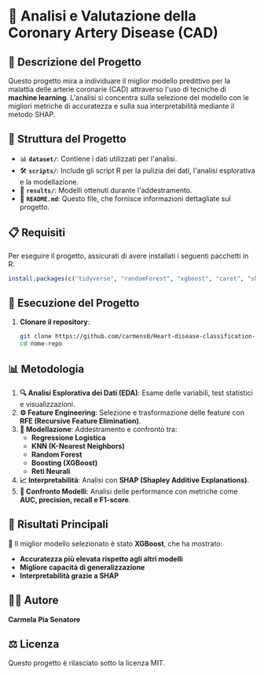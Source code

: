 
# 🏥 Analisi e Valutazione della Coronary Artery Disease (CAD)

## 📌 Descrizione del Progetto
Questo progetto mira a individuare il miglior modello predittivo per la malattia delle arterie coronarie (CAD) attraverso l'uso di tecniche di **machine learning**. L'analisi si concentra sulla selezione del modello con le migliori metriche di accuratezza e sulla sua interpretabilità mediante il metodo SHAP.

## 📂 Struttura del Progetto
- 📊 **`dataset/`**: Contiene i dati utilizzati per l'analisi.
- 🛠 **`scripts/`**: Include gli script R per la pulizia dei dati, l'analisi esplorativa e la modellazione.
- 📜 **`results/`**: Modelli ottenuti durante l'addestramento.
- 📖 **`README.md`**: Questo file, che fornisce informazioni dettagliate sul progetto.

## 📋 Requisiti
Per eseguire il progetto, assicurati di avere installati i seguenti pacchetti in R:
```r
install.packages(c("tidyverse", "randomForest", "xgboost", "caret", "shap", "ggplot2"))
```

## 🚀 Esecuzione del Progetto
1. **Clonare il repository**:
   ```sh
   git clone https://github.com/carmens0/Heart-disease-classification-R.git
   cd nome-repo
   ```


## 📊 Metodologia
1. **🔍 Analisi Esplorativa dei Dati (EDA)**: Esame delle variabili, test statistici e visualizzazioni.
2. **⚙️ Feature Engineering**: Selezione e trasformazione delle feature con **RFE (Recursive Feature Elimination)**.
3. **🧠 Modellazione**: Addestramento e confronto tra:
   - **Regressione Logistica**
   - **KNN (K-Nearest Neighbors)**
   - **Random Forest**
   - **Boosting (XGBoost)**
   - **Reti Neurali**
4. **📈 Interpretabilità**: Analisi con **SHAP (Shapley Additive Explanations)**.
5. **🔬 Confronto Modelli**: Analisi delle performance con metriche come **AUC, precision, recall e F1-score**.

## 📜 Risultati Principali
📌 Il miglior modello selezionato è stato **XGBoost**, che ha mostrato:
- **Accuratezza più elevata rispetto agli altri modelli**
- **Migliore capacità di generalizzazione**
- **Interpretabilità grazie a SHAP**

## 👩‍💻 Autore
**Carmela Pia Senatore**

## ⚖️ Licenza
Questo progetto è rilasciato sotto la licenza MIT.

